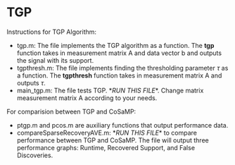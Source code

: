 # TGP

Instructions for TGP Algorithm:

- tgp.m: The file implements the TGP algorithm as a function. The **tgp** function takes in measurement matrix A and data vector b and outputs the signal with its support.
- tgpthresh.m: The file implements finding the thresholding parameter $\tau$ as a function. The **tgpthresh** function takes in measurement matrix A and outputs $\tau$.
- main_tgp.m: The file tests TGP. \**RUN THIS FILE*\*. Change matrix measurement matrix A according to your needs.

For comparision between TGP and CoSaMP:

- ptgp.m and pcos.m are auxiliary functions that output performance data.
- compareSparseRecoveryAVE.m: \**RUN THIS FILE*\* to compare performance between TGP and CoSaMP. The file will output three performance graphs: Runtime, Recovered Support, and False Discoveries.
